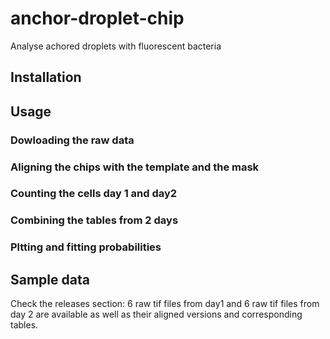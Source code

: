 # anchor-droplet-chip
Analyse achored droplets with fluorescent bacteria

## Installation

## Usage

### Dowloading the raw data

### Aligning the chips with the template and the mask

### Counting the cells day 1 and day2

### Combining the tables from 2 days

### Pltting and fitting probabilities


## Sample data 

Check the releases section: 6 raw tif files from day1 and 6 raw tif files from day 2 are available as well as their aligned versions and corresponding tables.

